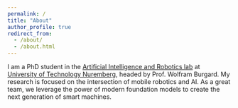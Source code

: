 ```yaml
---
permalink: /
title: "About"
author_profile: true
redirect_from: 
  - /about/
  - /about.html
---
```


I am a PhD student in the [Artificial Intelligence and Robotics lab](utn.de/departments/department-engineering/artificial-intelligence-and-robotics-lab/) at [University of Technology Nuremberg](utn.de), headed by Prof. Wolfram Burgard. 
My research is focused on the intersection of mobile robotics and AI. 
As a great team, we leverage the power of modern foundation models to create the next generation of smart machines.

